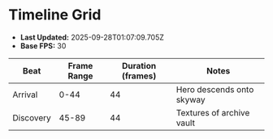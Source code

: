 # Timeline Grid

- **Last Updated:** 2025-09-28T01:07:09.705Z
- **Base FPS:** 30

| Beat | Frame Range | Duration (frames) | Notes |
| --- | --- | --- | --- |
| Arrival | 0-44 | 44 | Hero descends onto skyway |
| Discovery | 45-89 | 44 | Textures of archive vault |
